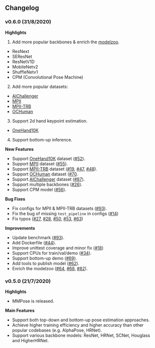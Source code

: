 ## Changelog

 ### v0.6.0 (31/8/2020)

 **Highlights**

1. Add more popular backbones & enrich the [modelzoo](https://mmpose.readthedocs.io/en/latest/model_zoo.html).
- ResNext
- SEResNet
- ResNetV1D
- MobileNetv2
- ShuffleNetv1
- CPM (Convolutional Pose Machine)

2. Add more popular datasets:
- [AIChallenger](https://arxiv.org/abs/1711.06475?context=cs.CV)
- [MPII](http://human-pose.mpi-inf.mpg.de/)
- [MPII-TRB](https://github.com/kennymckormick/Triplet-Representation-of-human-Body)
- [OCHuman](http://www.liruilong.cn/projects/pose2seg/index.html)

3. Support 2d hand keypoint estimation.
- [OneHand10K](https://www.yangangwang.com/papers/WANG-MCC-2018-10.html)

4. Support bottom-up inference.


 **New Features**
- Support [OneHand10K](https://www.yangangwang.com/papers/WANG-MCC-2018-10.html) dataset ([#52](https://github.com/open-mmlab/mmpose/pull/52)).
- Support [MPII](http://human-pose.mpi-inf.mpg.de/) dataset ([#55](https://github.com/open-mmlab/mmpose/pull/55)).
- Support [MPII-TRB](https://github.com/kennymckormick/Triplet-Representation-of-human-Body) dataset ([#19](https://github.com/open-mmlab/mmpose/pull/19), [#47](https://github.com/open-mmlab/mmpose/pull/47), [#48](https://github.com/open-mmlab/mmpose/pull/48)).
- Support [OCHuman](http://www.liruilong.cn/projects/pose2seg/index.html) dataset ([#70](https://github.com/open-mmlab/mmpose/pull/70).
- Support [AIChallenger](https://arxiv.org/abs/1711.06475?context=cs.CV) dataset ([#87](https://github.com/open-mmlab/mmpose/pull/87)).
- Support multiple backbones ([#26](https://github.com/open-mmlab/mmpose/pull/26)).
- Support CPM model ([#56](https://github.com/open-mmlab/mmpose/pull/56)).

 **Bug Fixes**
- Fix configs for MPII & MPII-TRB datasets ([#93](https://github.com/open-mmlab/mmpose/pull/93)).
- Fix the bug of missing `test_pipeline` in configs ([#14](https://github.com/open-mmlab/mmpose/pull/14))
- Fix typos ([#27](https://github.com/open-mmlab/mmpose/pull/27), [#28](https://github.com/open-mmlab/mmpose/pull/28), [#50](https://github.com/open-mmlab/mmpose/pull/50), [#53](https://github.com/open-mmlab/mmpose/pull/53), [#63](https://github.com/open-mmlab/mmpose/pull/63))

 **Improvements**
- Update benchmark ([#93](https://github.com/open-mmlab/mmpose/pull/93)).
- Add Dockerfile ([#44](https://github.com/open-mmlab/mmpose/pull/44)).
- Improve unittest coverage and minor fix ([#18](https://github.com/open-mmlab/mmpose/pull/18))
- Support CPUs for train/val/demo ([#34](https://github.com/open-mmlab/mmpose/pull/34)).
- Support bottom-up demo ([#69](https://github.com/open-mmlab/mmpose/pull/69)).
- Add tools to publish model ([#62](https://github.com/open-mmlab/mmpose/pull/62)).
- Enrich the modelzoo ([#64](https://github.com/open-mmlab/mmpose/pull/64), [#68](https://github.com/open-mmlab/mmpose/pull/68), [#82](https://github.com/open-mmlab/mmpose/pull/82)).

 ### v0.5.0 (21/7/2020)

 **Highlights**
- MMPose is released.

 **Main Features**
- Support both top-down and bottom-up pose estimation approaches.
- Achieve higher training efficiency and higher accuracy than other popular codebases (e.g. AlphaPose, HRNet).
- Support various backbone models: ResNet, HRNet, SCNet, Houglass and HigherHRNet.
